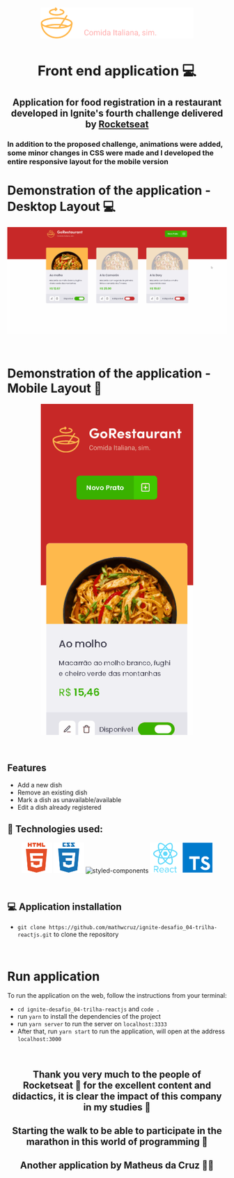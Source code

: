 <h1 align="center">
  <img src="./src/assets/logo.svg" alt="Logo do GoRestaurant" width="350">
</h1>

## **<h2 align="center">Front end application  💻</h2>**

## <p><h2 align="center">Application for food registration in a restaurant developed in Ignite's fourth challenge delivered by [Rocketseat](https://app.rocketseat.com.br/dashboard)</h2> </p>

<h3>In addition to the proposed challenge, animations were added, some minor changes in CSS were made and I developed the entire responsive layout for the mobile version</h3>

# **Demonstration of the application - Desktop Layout** 💻

<p align="center">
  <img src="./.github/demonstration-web.gif" width="1400px"/>
</p>

<br>

# **Demonstration of the application - Mobile Layout** 📱

<p align="center">
  <img src="./.github/demonstration-mobile.gif" width="350px"/>
</p>

<br>

## Features
- Add a new dish
- Remove an existing dish
- Mark a dish as unavailable/available
- Edit a dish already registered

## 🚀 Technologies used:

<p align="center">
<img src="https://github.com/devicons/devicon/blob/master/icons/html5/html5-plain-wordmark.svg" alt="html5"  width="70" height="70"/>
<img src="https://github.com/devicons/devicon/blob/master/icons/css3/css3-plain-wordmark.svg" alt="css3" width="70" height="70"/>
<img src="https://styled-components.com/logo.png" alt="styled-components" width="70" height="70"/>
<img src="https://github.com/devicons/devicon/blob/master/icons/react/react-original-wordmark.svg" alt="react" width="70" height="70"/>
<img src="https://github.com/devicons/devicon/blob/master/icons/typescript/typescript-original.svg" alt="typescript" width="70" height="70"/>
</p>

<br>

## 💻 Application installation
- `git clone https://github.com/mathwcruz/ignite-desafio_04-trilha-reactjs.git` to clone the repository

<br>

# Run application
To run the application on the web, follow the instructions from your terminal:
- `cd ignite-desafio_04-trilha-reactjs` and `code .`
- run `yarn` to install the dependencies of the project
- run `yarn server` to run the server on `localhost:3333`
- After that, run `yarn start` to run the application, will open at the address `localhost:3000`

<br>

## **<p align="center">Thank you very much to the people of Rocketseat 🚀 for the excellent content and didactics, it is clear the impact of this company in my studies 🙂</p>**

## **<p align="center">Starting the walk to be able to participate in the marathon in this world of programming 🏃‍</p>**

### <p> <h2 align="center">Another application by Matheus da Cruz 👨‍💻 </h2> </p>

